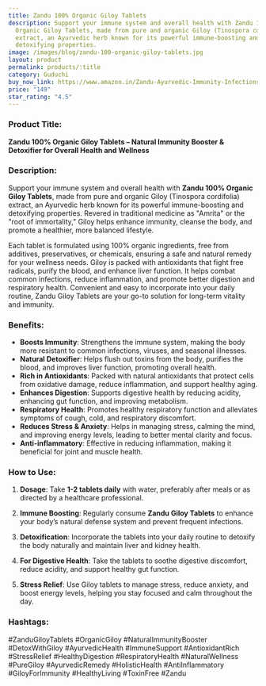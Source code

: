 ```yaml
---
title: Zandu 100% Organic Giloy Tablets
description: Support your immune system and overall health with Zandu 100%
  Organic Giloy Tablets, made from pure and organic Giloy (Tinospora cordifolia)
  extract, an Ayurvedic herb known for its powerful immune-boosting and
  detoxifying properties.
image: /images/blog/zandu-100-organic-giloy-tablets.jpg
layout: product
permalink: products/:title
category: Guduchi
buy_now_link: https://www.amazon.in/Zandu-Ayurvedic-Immunity-Infections-Vegetarian/dp/B0CVQ86PNL/ref=sr_1_2_sspa?crid=2RC2ILXDK0KYX&tag=ayushmonk-21
price: "149"
star_rating: "4.5"
---
```

### Product Title:
**Zandu 100% Organic Giloy Tablets – Natural Immunity Booster & Detoxifier for Overall Health and Wellness**

### Description:
Support your immune system and overall health with **Zandu 100% Organic Giloy Tablets**, made from pure and organic Giloy (Tinospora cordifolia) extract, an Ayurvedic herb known for its powerful immune-boosting and detoxifying properties. Revered in traditional medicine as "Amrita" or the "root of immortality," Giloy helps enhance immunity, cleanse the body, and promote a healthier, more balanced lifestyle.

Each tablet is formulated using 100% organic ingredients, free from additives, preservatives, or chemicals, ensuring a safe and natural remedy for your wellness needs. Giloy is packed with antioxidants that fight free radicals, purify the blood, and enhance liver function. It helps combat common infections, reduce inflammation, and promote better digestion and respiratory health. Convenient and easy to incorporate into your daily routine, Zandu Giloy Tablets are your go-to solution for long-term vitality and immunity.

### Benefits:
- **Boosts Immunity**: Strengthens the immune system, making the body more resistant to common infections, viruses, and seasonal illnesses.
- **Natural Detoxifier**: Helps flush out toxins from the body, purifies the blood, and improves liver function, promoting overall health.
- **Rich in Antioxidants**: Packed with natural antioxidants that protect cells from oxidative damage, reduce inflammation, and support healthy aging.
- **Enhances Digestion**: Supports digestive health by reducing acidity, enhancing gut function, and improving metabolism.
- **Respiratory Health**: Promotes healthy respiratory function and alleviates symptoms of cough, cold, and respiratory discomfort.
- **Reduces Stress & Anxiety**: Helps in managing stress, calming the mind, and improving energy levels, leading to better mental clarity and focus.
- **Anti-inflammatory**: Effective in reducing inflammation, making it beneficial for joint and muscle health.

### How to Use:
1. **Dosage**: Take **1-2 tablets daily** with water, preferably after meals or as directed by a healthcare professional.
   
2. **Immune Boosting**: Regularly consume **Zandu Giloy Tablets** to enhance your body’s natural defense system and prevent frequent infections.

3. **Detoxification**: Incorporate the tablets into your daily routine to detoxify the body naturally and maintain liver and kidney health.

4. **For Digestive Health**: Take the tablets to soothe digestive discomfort, reduce acidity, and support healthy gut function.

5. **Stress Relief**: Use Giloy tablets to manage stress, reduce anxiety, and boost energy levels, helping you stay focused and calm throughout the day.

### Hashtags:
#ZanduGiloyTablets #OrganicGiloy #NaturalImmunityBooster #DetoxWithGiloy #AyurvedicHealth #ImmuneSupport #AntioxidantRich #StressRelief #HealthyDigestion #RespiratoryHealth #NaturalWellness #PureGiloy #AyurvedicRemedy #HolisticHealth #AntiInflammatory #GiloyForImmunity #HealthyLiving #ToxinFree #Zandu
